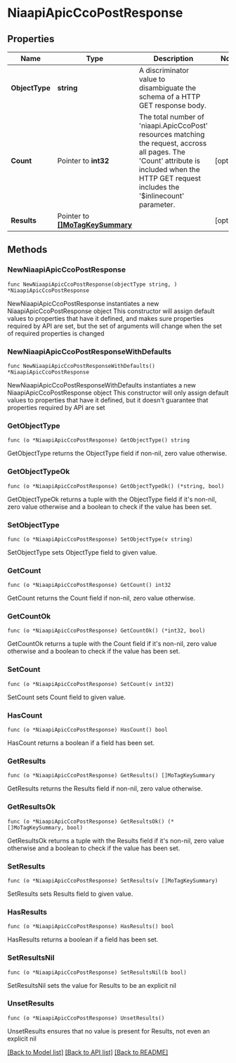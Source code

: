 # NiaapiApicCcoPostResponse

## Properties

Name | Type | Description | Notes
------------ | ------------- | ------------- | -------------
**ObjectType** | **string** | A discriminator value to disambiguate the schema of a HTTP GET response body. | 
**Count** | Pointer to **int32** | The total number of &#39;niaapi.ApicCcoPost&#39; resources matching the request, accross all pages. The &#39;Count&#39; attribute is included when the HTTP GET request includes the &#39;$inlinecount&#39; parameter. | [optional] 
**Results** | Pointer to [**[]MoTagKeySummary**](mo.TagKeySummary.md) |  | [optional] 

## Methods

### NewNiaapiApicCcoPostResponse

`func NewNiaapiApicCcoPostResponse(objectType string, ) *NiaapiApicCcoPostResponse`

NewNiaapiApicCcoPostResponse instantiates a new NiaapiApicCcoPostResponse object
This constructor will assign default values to properties that have it defined,
and makes sure properties required by API are set, but the set of arguments
will change when the set of required properties is changed

### NewNiaapiApicCcoPostResponseWithDefaults

`func NewNiaapiApicCcoPostResponseWithDefaults() *NiaapiApicCcoPostResponse`

NewNiaapiApicCcoPostResponseWithDefaults instantiates a new NiaapiApicCcoPostResponse object
This constructor will only assign default values to properties that have it defined,
but it doesn't guarantee that properties required by API are set

### GetObjectType

`func (o *NiaapiApicCcoPostResponse) GetObjectType() string`

GetObjectType returns the ObjectType field if non-nil, zero value otherwise.

### GetObjectTypeOk

`func (o *NiaapiApicCcoPostResponse) GetObjectTypeOk() (*string, bool)`

GetObjectTypeOk returns a tuple with the ObjectType field if it's non-nil, zero value otherwise
and a boolean to check if the value has been set.

### SetObjectType

`func (o *NiaapiApicCcoPostResponse) SetObjectType(v string)`

SetObjectType sets ObjectType field to given value.


### GetCount

`func (o *NiaapiApicCcoPostResponse) GetCount() int32`

GetCount returns the Count field if non-nil, zero value otherwise.

### GetCountOk

`func (o *NiaapiApicCcoPostResponse) GetCountOk() (*int32, bool)`

GetCountOk returns a tuple with the Count field if it's non-nil, zero value otherwise
and a boolean to check if the value has been set.

### SetCount

`func (o *NiaapiApicCcoPostResponse) SetCount(v int32)`

SetCount sets Count field to given value.

### HasCount

`func (o *NiaapiApicCcoPostResponse) HasCount() bool`

HasCount returns a boolean if a field has been set.

### GetResults

`func (o *NiaapiApicCcoPostResponse) GetResults() []MoTagKeySummary`

GetResults returns the Results field if non-nil, zero value otherwise.

### GetResultsOk

`func (o *NiaapiApicCcoPostResponse) GetResultsOk() (*[]MoTagKeySummary, bool)`

GetResultsOk returns a tuple with the Results field if it's non-nil, zero value otherwise
and a boolean to check if the value has been set.

### SetResults

`func (o *NiaapiApicCcoPostResponse) SetResults(v []MoTagKeySummary)`

SetResults sets Results field to given value.

### HasResults

`func (o *NiaapiApicCcoPostResponse) HasResults() bool`

HasResults returns a boolean if a field has been set.

### SetResultsNil

`func (o *NiaapiApicCcoPostResponse) SetResultsNil(b bool)`

 SetResultsNil sets the value for Results to be an explicit nil

### UnsetResults
`func (o *NiaapiApicCcoPostResponse) UnsetResults()`

UnsetResults ensures that no value is present for Results, not even an explicit nil

[[Back to Model list]](../README.md#documentation-for-models) [[Back to API list]](../README.md#documentation-for-api-endpoints) [[Back to README]](../README.md)


